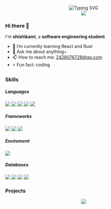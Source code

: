 <!--
**shishikami/shishikami** is a ✨ _special_ ✨ repository because its `README.md` (this file) appears on your GitHub profile.

Here are some ideas to get you started:


-->
<div align="center">
  <img src="https://readme-typing-svg.demolab.com?font=Fira+Code&weight=700&size=27&pause=1000&center=true&vCenter=true&multiline=true&random=false&width=435&lines=console.log(%22Hello%2C+world%22)" alt="Typing SVG" />
</div>

<div align="center">
  <img src="https://cdn.jsdelivr.net/gh/sun0225SUN/sun0225SUN@master/assets/images/thinking.png" />
  <br/>
</div>

### Hi there 👋
I'm **shishikami**, a **software engineering student**.
- 🌱 I’m currently learning React and Rust
- 💬 Ask me about anything~
- 📫 How to reach me: 2428076728@qq.com
- ⚡ Fun fact: coding


### Skills
##### Languages
<div>
  <img src="https://img.shields.io/badge/html5-%23E34F26.svg?style=flat&logo=html5&logoColor=white" /> <img src="https://img.shields.io/badge/javascript-%23323330.svg?style=flat&logo=javascript&logoColor=%23F7DF1E" /> <img src="https://img.shields.io/badge/css3-%231572B6.svg?style=flat&logo=css3&logoColor=white" /> <img src="https://img.shields.io/badge/Python-3776AB?style=flat&logo=Python&logoColor=white" /> <img src="https://img.shields.io/badge/c++-%2300599C.svg?style=flat&logo=c%2B%2B&logoColor=white" />
</div>

##### Frameworks
<div>
  <img src="https://img.shields.io/badge/Vue-35495e?style=flat&logo=vuedotjs&logoColor=%234FC08D" /> <img src="https://img.shields.io/badge/react-20232a.svg?style=flat&logo=react&logoColor=%2361DAFB" /> <img src="https://img.shields.io/badge/SpringBoot-15312e?style=flat&logo=springboot&logoColor=%236DB33F" />
</div>

##### Enviroment
<div>
  <img src="https://img.shields.io/badge/Node.js-15312e?style=flat&logo=nodedotjs&logoColor=%23339933" />
</div>

##### Databases
<div>
  <img src="https://img.shields.io/badge/MySQL-F3F9F3?style=flat&logo=mysql&logoColor=%23339933" /> <img src="https://img.shields.io/badge/redis-%23DD0031.svg?style=flat&logo=redis&logoColor=white" /> <img src="https://img.shields.io/badge/-ElasticSearch-005571?style=flat&logo=elasticsearch" /> <img src="https://img.shields.io/badge/sqlite-%2307405e.svg?style=flat&logo=sqlite&logoColor=white" />
</div>

###  Projects
<div align="center">
  <img align="center" src="https://github-readme-stats.vercel.app/api/top-langs/?username=shishikami&layout=compact" />
</div>
